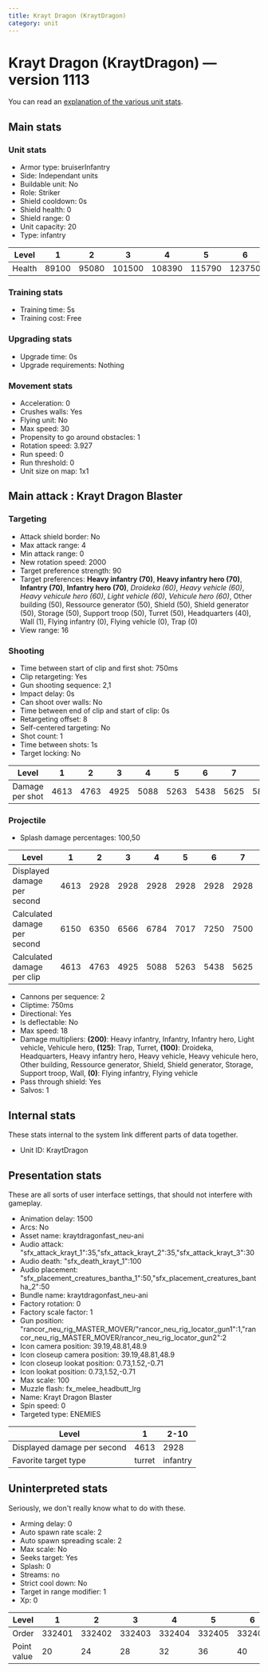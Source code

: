 ```yaml
---
title: Krayt Dragon (KraytDragon)
category: unit
---
```


# Krayt Dragon (KraytDragon) — version 1113

You can read an [explanation  of the various unit stats](unitexplained.md).

## Main stats

### Unit stats

  * Armor type: bruiserInfantry
  * Side: Independant units
  * Buildable unit: No
  * Role: Striker
  * Shield cooldown: 0s
  * Shield health: 0
  * Shield range: 0
  * Unit capacity: 20
  * Type: infantry

|Level |1    |2    |3     |4     |5     |6     |7     |8     |9     |10    |
|------|-----|-----|------|------|------|------|------|------|------|------|
|Health|89100|95080|101500|108390|115790|123750|132300|141500|151400|152260|


### Training stats

  * Training time: 5s
  * Training cost: Free

### Upgrading stats

  * Upgrade time: 0s
  * Upgrade requirements: Nothing

### Movement stats

  * Acceleration: 0
  * Crushes walls: Yes
  * Flying unit: No
  * Max speed: 30
  * Propensity to go around obstacles: 1
  * Rotation speed: 3.927
  * Run speed: 0
  * Run threshold: 0
  * Unit size on map: 1x1

## Main attack : Krayt Dragon Blaster

### Targeting

  * Attack shield border: No
  * Max attack range: 4
  * Min attack range: 0
  * New rotation speed: 2000
  * Target preference strength: 90
  * Target preferences: **Heavy infantry (70)**, **Heavy infantry hero (70)**, **Infantry (70)**, **Infantry hero (70)**, _Droideka (60)_, _Heavy vehicle (60)_, _Heavy vehicule hero (60)_, _Light vehicle (60)_, _Vehicule hero (60)_, Other building (50), Ressource generator (50), Shield (50), Shield generator (50), Storage (50), Support troop (50), Turret (50), Headquarters (40), Wall (1), Flying infantry (0), Flying vehicle (0), Trap (0)
  * View range: 16

### Shooting

  * Time between start of clip and first shot: 750ms
  * Clip retargeting: Yes
  * Gun shooting sequence: 2,1
  * Impact delay: 0s
  * Can shoot over walls: No
  * Time between end of clip and start of clip: 0s
  * Retargeting offset: 8
  * Self-centered targeting: No
  * Shot count: 1
  * Time between shots: 1s
  * Target locking: No

|Level          |1   |2   |3   |4   |5   |6   |7   |8   |9   |10  |
|---------------|----|----|----|----|----|----|----|----|----|----|
|Damage per shot|4613|4763|4925|5088|5263|5438|5625|5813|6013|6225|


### Projectile

  * Splash damage percentages: 100,50

|Level                       |1   |2   |3   |4   |5   |6   |7   |8   |9   |10  |
|----------------------------|----|----|----|----|----|----|----|----|----|----|
|Displayed damage per second |4613|2928|2928|2928|2928|2928|2928|2928|2928|2928|
|Calculated damage per second|6150|6350|6566|6784|7017|7250|7500|7750|8017|8300|
|Calculated damage per clip  |4613|4763|4925|5088|5263|5438|5625|5813|6013|6225|


  * Cannons per sequence: 2
  * Cliptime: 750ms
  * Directional: Yes
  * Is deflectable: No
  * Max speed: 18
  * Damage multipliers: **(200)**: Heavy infantry, Infantry, Infantry hero, Light vehicle, Vehicule hero, **(125)**: Trap, Turret, **(100)**: Droideka, Headquarters, Heavy infantry hero, Heavy vehicle, Heavy vehicule hero, Other building, Ressource generator, Shield, Shield generator, Storage, Support troop, Wall, **(0)**: Flying infantry, Flying vehicle
  * Pass through shield: Yes
  * Salvos: 1

## Internal stats

These stats internal to the system link different parts of data together.

  * Unit ID: KraytDragon

## Presentation stats

These are all sorts of user interface settings, that should not interfere with gameplay.

  * Animation delay: 1500
  * Arcs: No
  * Asset name: kraytdragonfast_neu-ani
  * Audio attack: "sfx_attack_krayt_1":35,"sfx_attack_krayt_2":35,"sfx_attack_krayt_3":30
  * Audio death: "sfx_death_krayt_1":100
  * Audio placement: "sfx_placement_creatures_bantha_1":50,"sfx_placement_creatures_bantha_2":50
  * Bundle name: kraytdragonfast_neu-ani
  * Factory rotation: 0
  * Factory scale factor: 1
  * Gun position: "rancor_neu_rig_MASTER_MOVER/"rancor_neu_rig_locator_gun1":1,"rancor_neu_rig_MASTER_MOVER/rancor_neu_rig_locator_gun2":2
  * Icon camera position: 39.19,48.81,48.9
  * Icon closeup camera position: 39.19,48.81,48.9
  * Icon closeup lookat position: 0.73,1.52,-0.71
  * Icon lookat position: 0.73,1.52,-0.71
  * Max scale: 100
  * Muzzle flash: fx_melee_headbutt_lrg
  * Name: Krayt Dragon Blaster
  * Spin speed: 0
  * Targeted type: ENEMIES

|Level                      |1     |2-10    |
|---------------------------|------|--------|
|Displayed damage per second|4613  |2928    |
|Favorite target type       |turret|infantry|


## Uninterpreted stats

Seriously, we don't really know what to do with these.

  * Arming delay: 0
  * Auto spawn rate scale: 2
  * Auto spawn spreading scale: 2
  * Max scale: No
  * Seeks target: Yes
  * Splash: 0
  * Streams: no
  * Strict cool down: No
  * Target in range modifier: 1
  * Xp: 0

|Level      |1     |2     |3     |4     |5     |6     |7     |8     |9     |10    |
|-----------|------|------|------|------|------|------|------|------|------|------|
|Order      |332401|332402|332403|332404|332405|332406|332407|332408|332409|332410|
|Point value|20    |24    |28    |32    |36    |40    |44    |48    |52    |60    |


